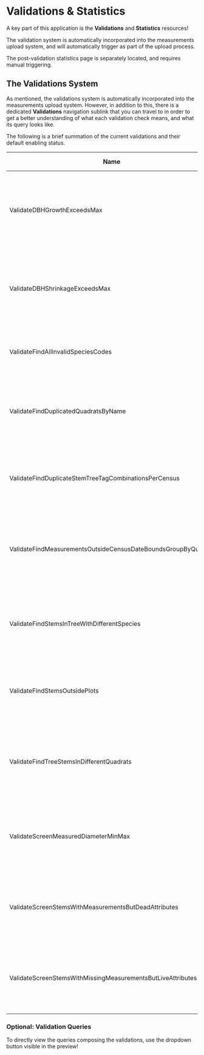 # Validations &amp; Statistics

A key part of this application is the **Validations** and **Statistics** resources!

The validation system is automatically incorporated into the measurements upload system, and will automatically trigger
as part of the upload process.

The post-validation statistics page is separately located, and requires manual triggering.

## The Validations System

As mentioned, the validations system is automatically incorporated into the measurements upload system. However, in
addition to this, there is a dedicated **Validations** navigation sublink that you can travel to in order to get a
better understanding of what each validation check means, and what its query looks like.

The following is a brief summation of the current validations and their default enabling status.

| Name                                                          | Description                                                                                                             | Default State |
| ------------------------------------------------------------- | ----------------------------------------------------------------------------------------------------------------------- | ------------- |
| ValidateDBHGrowthExceedsMax                                   | For a given stem, flag all DBH measurements that show more than a 65 mm growth from the previous census.                | Enabled       |
| ValidateDBHShrinkageExceedsMax                                | For a given stem, flag all DBH measurements that show more than a 5% **decrease** from the previous census.             | Enabled       |
| ValidateFindAllInvalidSpeciesCodes                            | Flag all stems with a species code not already defined in the **species** table.                                        | Enabled       |
| ValidateFindDuplicatedQuadratsByName                          | Flag all quadrats within a plot that have the same name (quadrat names within a plot cannot overlap!).                  | Enabled       |
| ValidateFindDuplicateStemTreeTagCombinationsPerCensus         | Flag any tree/stem combinations that are recorded more than once in the same census.                                    | Enabled       |
| ValidateFindMeasurementsOutsideCensusDateBoundsGroupByQuadrat | Flag any measurements whose dates are severely outside the established date range of the census, grouped by quadrat     | Enabled       |
| ValidateFindStemsInTreeWithDifferentSpecies                   | Flag any stems on the same tree with different species designations (each tree can only have one species!).             | Enabled       |
| ValidateFindStemsOutsidePlots                                 | Flag any stems whose calculated global location exceeds the bounds of the plot's global dimensions.                     | Enabled       |
| ValidateFindTreeStemsInDifferentQuadrats                      | Find any stems on the same tree with differing quadrat designations (all stems on a tree must be in the same quadrat!). | Enabled       |
| ValidateScreenMeasuredDiameterMinMax                          | Flag any DBH measurements exceeding species-defined minimum or maximum (if they are defined).                           | Enabled       |
| ValidateScreenStemsWithMeasurementsButDeadAttributes          | Flag any stems that have been assigned a `DEAD`-type attribute, but still have measurements recorded.                   | **Disabled**  |
| ValidateScreenStemsWithMissingMeasurementsButLiveAttributes   | Flag any stems that have **not** been assigned a `DEAD`-type attribute, but are still **missing** measurements          | **Disabled**  |

### Optional: Validation Queries

To directly view the queries composing the validations, use the dropdown button visible in the preview!
